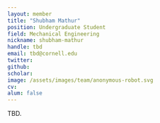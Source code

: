```yaml
---
layout: member
title: "Shubham Mathur"
position: Undergraduate Student
field: Mechanical Engineering
nickname: shubham-mathur
handle: tbd
email: tbd@cornell.edu
twitter:
github:
scholar:
image: /assets/images/team/anonymous-robot.svg
cv:
alum: false
---
```

TBD.
